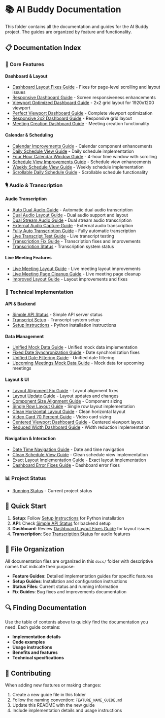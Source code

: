 # 📚 AI Buddy Documentation

This folder contains all the documentation and guides for the AI Buddy project. The guides are organized by feature and functionality.

## 📋 Documentation Index

### 🎯 **Core Features**

#### **Dashboard & Layout**
- [Dashboard Layout Fixes Guide](DASHBOARD_LAYOUT_FIXES_GUIDE.md) - Fixes for page-level scrolling and layout issues
- [Responsive Dashboard Guide](RESPONSIVE_DASHBOARD_GUIDE.md) - Screen responsiveness enhancements
- [Viewport Optimized Dashboard Guide](VIEWPORT_OPTIMIZED_DASHBOARD_GUIDE.md) - 2x2 grid layout for 1920x1200 viewport
- [Perfect Viewport Dashboard Guide](PERFECT_VIEWPORT_DASHBOARD_GUIDE.md) - Complete viewport optimization
- [Responsive 2x2 Dashboard Guide](RESPONSIVE_2X2_DASHBOARD_GUIDE.md) - Responsive grid layout
- [Meeting Creation Dashboard Guide](MEETING_CREATION_DASHBOARD_GUIDE.md) - Meeting creation functionality

#### **Calendar & Scheduling**
- [Calendar Improvements Guide](CALENDAR_IMPROVEMENTS_GUIDE.md) - Calendar component enhancements
- [Daily Schedule View Guide](DAILY_SCHEDULE_VIEW_GUIDE.md) - Daily schedule implementation
- [Four Hour Calendar Window Guide](FOUR_HOUR_CALENDAR_WINDOW_GUIDE.md) - 4-hour time window with scrolling
- [Schedule View Improvements Guide](SCHEDULE_VIEW_IMPROVEMENTS_GUIDE.md) - Schedule view enhancements
- [Weekly Schedule View Guide](WEEKLY_SCHEDULE_VIEW_GUIDE.md) - Weekly schedule implementation
- [Scrollable Daily Schedule Guide](SCROLLABLE_DAILY_SCHEDULE_GUIDE.md) - Scrollable schedule functionality

### 🎙️ **Audio & Transcription**

#### **Audio Transcription**
- [Auto Dual Audio Guide](AUTO_DUAL_AUDIO_GUIDE.md) - Automatic dual audio transcription
- [Dual Audio Layout Guide](DUAL_AUDIO_LAYOUT_GUIDE.md) - Dual audio support and layout
- [Dual Stream Audio Guide](DUAL_STREAM_AUDIO_GUIDE.md) - Dual stream audio transcription
- [External Audio Capture Guide](EXTERNAL_AUDIO_CAPTURE_GUIDE.md) - External audio transcription
- [Fully Auto Transcription Guide](FULLY_AUTO_TRANSCRIPTION_GUIDE.md) - Fully automatic transcription
- [Live Transcript Test Guide](LIVE_TRANSCRIPT_TEST_GUIDE.md) - Live transcript testing
- [Transcription Fix Guide](TRANSCRIPTION_FIX_GUIDE.md) - Transcription fixes and improvements
- [Transcription Status](TRANSCRIPTION_STATUS.md) - Transcription system status

#### **Live Meeting Features**
- [Live Meeting Layout Guide](LIVE_MEETING_LAYOUT_GUIDE.md) - Live meeting layout improvements
- [Live Meeting Page Cleanup Guide](LIVE_MEETING_PAGE_CLEANUP_GUIDE.md) - Live meeting page cleanup
- [Improved Layout Guide](IMPROVED_LAYOUT_GUIDE.md) - Layout improvements and fixes

### 🔧 **Technical Implementation**

#### **API & Backend**
- [Simple API Status](SIMPLE_API_STATUS.md) - Simple API server status
- [Transcript Setup](TRANSCRIPT_SETUP.md) - Transcript system setup
- [Setup Instructions](SETUP_INSTRUCTIONS.md) - Python installation instructions

#### **Data Management**
- [Unified Mock Data Guide](UNIFIED_MOCK_DATA_GUIDE.md) - Unified mock data implementation
- [Fixed Date Synchronization Guide](FIXED_DATE_SYNCHRONIZATION_GUIDE.md) - Date synchronization fixes
- [Unified Date Filtering Guide](UNIFIED_DATE_FILTERING_GUIDE.md) - Unified date filtering
- [Upcoming Meetings Mock Data Guide](UPCOMING_MEETINGS_MOCK_DATA_GUIDE.md) - Mock data for upcoming meetings

#### **Layout & UI**
- [Layout Alignment Fix Guide](LAYOUT_ALIGNMENT_FIX_GUIDE.md) - Layout alignment fixes
- [Layout Update Guide](LAYOUT_UPDATE_GUIDE.md) - Layout updates and changes
- [Component Size Alignment Guide](COMPONENT_SIZE_ALIGNMENT_GUIDE.md) - Component sizing
- [Single Row Layout Guide](SINGLE_ROW_LAYOUT_GUIDE.md) - Single row layout implementation
- [Clean Horizontal Layout Guide](CLEAN_HORIZONTAL_LAYOUT_GUIDE.md) - Clean horizontal layout
- [Video Card 70 Percent Guide](VIDEO_CARD_70_PERCENT_GUIDE.md) - Video card sizing
- [Centered Viewport Dashboard Guide](CENTERED_VIEWPORT_DASHBOARD_GUIDE.md) - Centered viewport layout
- [Reduced Width Dashboard Guide](REDUCED_WIDTH_DASHBOARD_GUIDE.md) - Width reduction implementation

#### **Navigation & Interaction**
- [Date Time Navigation Guide](DATE_TIME_NAVIGATION_GUIDE.md) - Date and time navigation
- [Clean Schedule View Guide](CLEAN_SCHEDULE_VIEW_GUIDE.md) - Clean schedule view implementation
- [Exact Layout Implementation Guide](EXACT_LAYOUT_IMPLEMENTATION_GUIDE.md) - Exact layout implementation
- [Dashboard Error Fixes Guide](DASHBOARD_ERROR_FIXES_GUIDE.md) - Dashboard error fixes

### 📊 **Project Status**
- [Running Status](RUNNING_STATUS.md) - Current project status

## 🚀 **Quick Start**

1. **Setup**: Follow [Setup Instructions](SETUP_INSTRUCTIONS.md) for Python installation
2. **API**: Check [Simple API Status](SIMPLE_API_STATUS.md) for backend setup
3. **Dashboard**: Review [Dashboard Layout Fixes Guide](DASHBOARD_LAYOUT_FIXES_GUIDE.md) for layout issues
4. **Transcription**: See [Transcription Status](TRANSCRIPTION_STATUS.md) for audio features

## 📁 **File Organization**

All documentation files are organized in this `docs/` folder with descriptive names that indicate their purpose:

- **Feature Guides**: Detailed implementation guides for specific features
- **Setup Guides**: Installation and configuration instructions
- **Status Files**: Current status and running information
- **Fix Guides**: Bug fixes and improvements documentation

## 🔍 **Finding Documentation**

Use the table of contents above to quickly find the documentation you need. Each guide contains:
- **Implementation details**
- **Code examples**
- **Usage instructions**
- **Benefits and features**
- **Technical specifications**

## 📝 **Contributing**

When adding new features or making changes:
1. Create a new guide file in this folder
2. Follow the naming convention: `FEATURE_NAME_GUIDE.md`
3. Update this README with the new guide
4. Include implementation details and usage instructions